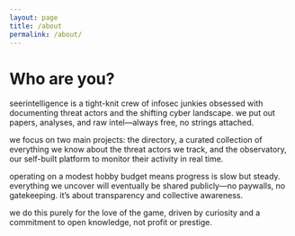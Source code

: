 ```yaml
---
layout: page
title: /about
permalink: /about/
---
```


# Who are you?

seerintelligence is a tight-knit crew of infosec junkies obsessed with documenting threat actors and the shifting cyber landscape. we put out papers, analyses, and raw intel—always free, no strings attached.

we focus on two main projects: the directory, a curated collection of everything we know about the threat actors we track, and the observatory, our self-built platform to monitor their activity in real time.

operating on a modest hobby budget means progress is slow but steady. everything we uncover will eventually be shared publicly—no paywalls, no gatekeeping. it’s about transparency and collective awareness.

we do this purely for the love of the game, driven by curiosity and a commitment to open knowledge, not profit or prestige.
